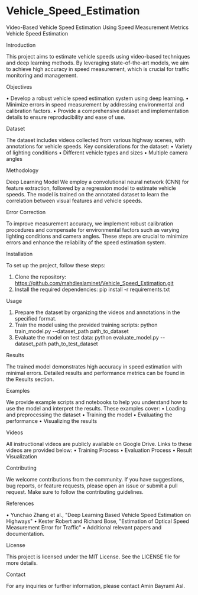 # Vehicle_Speed_Estimation
Video-Based Vehicle Speed Estimation Using Speed Measurement Metrics
Vehicle Speed Estimation

Introduction

This project aims to estimate vehicle speeds using video-based techniques and deep learning methods. By leveraging state-of-the-art models, we aim to achieve high accuracy in speed measurement, which is crucial for traffic monitoring and management.

Objectives

•	Develop a robust vehicle speed estimation system using deep learning.
•	Minimize errors in speed measurement by addressing environmental and calibration factors.
•	Provide a comprehensive dataset and implementation details to ensure reproducibility and ease of use.

Dataset

The dataset includes videos collected from various highway scenes, with annotations for vehicle speeds. Key considerations for the dataset:
•	Variety of lighting conditions
•	Different vehicle types and sizes
•	Multiple camera angles

Methodology

Deep Learning Model
We employ a convolutional neural network (CNN) for feature extraction, followed by a regression model to estimate vehicle speeds. The model is trained on the annotated dataset to learn the correlation between visual features and vehicle speeds.

Error Correction

To improve measurement accuracy, we implement robust calibration procedures and compensate for environmental factors such as varying lighting conditions and camera angles. These steps are crucial to minimize errors and enhance the reliability of the speed estimation system.

Installation

To set up the project, follow these steps:
1.	Clone the repository:
  https://github.com/mahdieslaminet/Vehicle_Speed_Estimation.git
2.	Install the required dependencies:
  pip install -r requirements.txt

Usage

1.	Prepare the dataset by organizing the videos and annotations in the specified format.
2.	Train the model using the provided training scripts:
   python train_model.py --dataset_path path_to_dataset
3.	Evaluate the model on test data:
python evaluate_model.py --dataset_path path_to_test_dataset

Results

The trained model demonstrates high accuracy in speed estimation with minimal errors. Detailed results and performance metrics can be found in the Results section.

Examples

We provide example scripts and notebooks to help you understand how to use the model and interpret the results. These examples cover:
•	Loading and preprocessing the dataset
•	Training the model
•	Evaluating the performance
•	Visualizing the results

Videos

All instructional videos are publicly available on Google Drive. Links to these videos are provided below:
•	Training Process 
•	Evaluation Process 
•	Result Visualization 

Contributing

We welcome contributions from the community. If you have suggestions, bug reports, or feature requests, please open an issue or submit a pull request. Make sure to follow the contributing guidelines.

References

•	Yunchao Zhang et al., "Deep Learning Based Vehicle Speed Estimation on Highways"
•	Kester Robert and Richard Bose, "Estimation of Optical Speed Measurement Error for Traffic"
•	Additional relevant papers and documentation.

License

This project is licensed under the MIT License. See the LICENSE file for more details.

Contact

For any inquiries or further information, please contact Amin Bayrami Asl.

